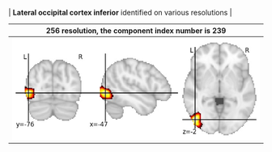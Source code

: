 


| **Lateral occipital cortex inferior** identified on various resolutions |

| 256 resolution, the component index number is 239|  
|:---:|  
| ![Component 256](../256/final/239.jpg "From component 256: Lateral occipital cortex inferior") |
